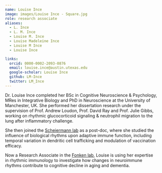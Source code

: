 ```yaml
---
name: Louise Ince
image: images/Louise Ince - Square.jpg
role: research associate
aliases:
  - L. Ince
  - L. M. Ince
  - Louise M. Ince
  - Louise Madeleine Ince
  - Louise M Ince
  - Louise Ince

links:
  orcid: 0000-0002-2093-0876
  email: louise.ince@austin.utexas.edu
  google-scholar: Louise Ince
  github: LM-Ince
  twitter: LM_Ince
---
```


Dr. Louise Ince completed her BSc in Cognitive Neuroscience & Psychology, MRes in Integrative Biology and PhD in Neuroscience at the University of Manchester, UK. She performed her dissertation research under the supervision of Prof. Andrew Loudon, Prof. David Ray and Prof. Julie Gibbs, working on rhythmic glucocorticoid signaling & neutrophil migration to the lung after inflammatory challenge. 

She then joined the [Scheiermann lab](https://www.scheiermannlab.de/) as a post-doc, where she studied the influence of biological rhythms upon adaptive immune function, including temporal variation in dendritic cell trafficking and modulation of vaccination efficacy. 

Now a Research Associate in the [Fonken lab](https://www.fonkenlab.com/), Louise is using her expertise in rhythmic immunology to investigate how changes in neuroimmune rhythms contribute to cognitive decline in aging and dementia.

